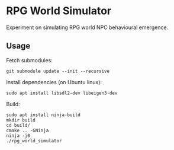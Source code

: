 # RPG World Simulator

Experiment on simulating RPG world NPC behavioural emergence.

## Usage

Fetch submodules:
```
git submodule update --init --recursive
```

Install dependencies (on Ubuntu linux):
```
sudo apt install libsdl2-dev libeigen3-dev
```

Build:
```
sudo apt install ninja-build
mkdir build
cd build/
cmake .. -GNinja
ninja -j0
./rpg_world_simulator
```

